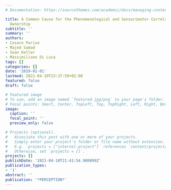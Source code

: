 ```yaml
---
# Documentation: https://sourcethemes.com/academic/docs/managing-content/

title: A Common Cause for the Phenomenological and Sensorimotor Correlates of Limb
  Ownership
subtitle: ''
summary: ''
authors:
- Cesare Parise
- Majed Samad
- Sean Keller
- Massimiliano Di Luca
tags: []
categories: []
date: '2019-01-01'
lastmod: 2021-04-10T23:37:59+02:00
featured: false
draft: false

# Featured image
# To use, add an image named `featured.jpg/png` to your page's folder.
# Focal points: Smart, Center, TopLeft, Top, TopRight, Left, Right, BottomLeft, Bottom, BottomRight.
image:
  caption: ''
  focal_point: ''
  preview_only: false

# Projects (optional).
#   Associate this post with one or more of your projects.
#   Simply enter your project's folder or file name without extension.
#   E.g. `projects = ["internal-project"]` references `content/project/deep-learning/index.md`.
#   Otherwise, set `projects = []`.
projects: []
publishDate: '2021-04-10T21:41:54.980899Z'
publication_types:
- '1'
abstract: ''
publication: '*PERCEPTION*'
---
```

